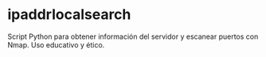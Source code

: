 # ipaddrlocalsearch
Script Python para obtener información del servidor y escanear puertos con Nmap. Uso educativo y ético.
